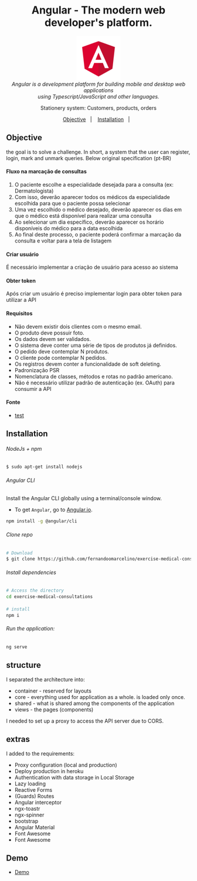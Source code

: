 <h1 align="center">Angular - The modern web developer's platform.</h1>

<p align="center">
  <img src="src/assets/img/brand/angular.png" alt="angular-logo" width="120px" height="120px"/>
  <br>
  <i>Angular is a development platform for building mobile and desktop web applications
    <br> using Typescript/JavaScript and other languages.</i>
  <br>
</p>

<p align="center">Stationery system: Customers, products, orders</p>

<p align="center">
  <a href="#Objective">Objective</a>&nbsp;&nbsp;&nbsp;|&nbsp;&nbsp;&nbsp;
  <a href="#Installation">Installation</a>&nbsp;&nbsp;&nbsp;|&nbsp;&nbsp;&nbsp;
</p>


## Objective
the goal is to solve a challenge. In short, a system that the user can register, login, mark and unmark queries. Below original specification (pt-BR) 

#### Fluxo na marcação de consultas

1. O paciente escolhe a especialidade desejada para a consulta (ex: Dermatologista)
2. Com isso, deverão aparecer todos os médicos da especialidade escolhida para que o paciente possa selecionar
3. Uma vez escolhido o médico desejado, deverão aparecer os dias em que o médico está disponível para realizar uma consulta
4. Ao selecionar um dia específico, deverão aparecer os horário disponíveis do médico para a data escolhida
5. Ao final deste processo, o paciente poderá confirmar a marcação da consulta e voltar para a tela de listagem

#### Criar usuário
É necessário implementar a criação de usuário para acesso ao sistema

#### Obter token
Após criar um usuário é preciso implementar login para obter token para utilizar a API





#### Requisitos

* Não devem existir dois clientes com o mesmo email.
* O produto deve possuir foto.
* Os dados devem ser validados.
* O sistema deve conter uma série de tipos de produtos já definidos.
* O pedido deve contemplar N produtos.
* O cliente pode contemplar N pedidos.
* Os registros devem conter a funcionalidade de soft deleting.
* Padronização PSR
* Nomenclatura de classes, métodos e rotas no padrão americano.
* Não é necessário utilizar padrão de autenticação (ex. OAuth) para consumir a API

#### Fonte
- [test](https://github.com/Intmed-Software/desafio/tree/master/frontend)

## Installation
###### NodeJs + npm
```bash
$ sudo apt-get install nodejs
```

###### Angular CLI
Install the Angular CLI globally using a terminal/console window.
- To get `Angular`, go to [Angular.io](https://angular.io/).
```bash
npm install -g @angular/cli
```

###### Clone repo
``` bash
# Download
$ git clone https://github.com/fernandoomarcelino/exercise-medical-consultations.git
```

###### Install dependencies
``` bash
# Access the directory
cd exercise-medical-consultations

# install
npm i
```

###### Run the application:
``` bash
ng serve
```

## structure
I separated the architecture into: 
* container - reserved for layouts
* core - everything used for application as a whole. is loaded only once.
* shared - what is shared among the components of the application
* views - the pages (components)

I needed to set up a proxy to access the API server due to CORS.

## extras
I added to the requirements:
 * Proxy configuration (local and production)
 * Deploy production in heroku
 * Authentication with data storage in Local Storage
 * Lazy loading
 * Reactive Forms
 * (Guards) Routes
 * Angular interceptor
 * ngx-toastr
 * ngx-spinner
 * bootstrap
 * Angular Material
 * Font Awesome
 * Font Awesome

## Demo
* [Demo](https://exercise-medical-consultations.herokuapp.com/)
